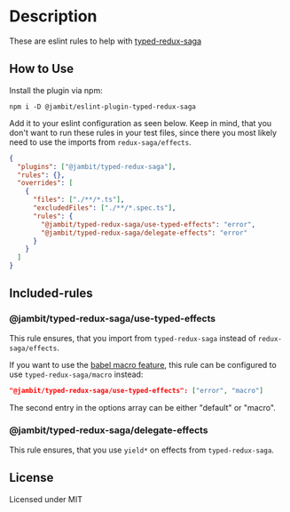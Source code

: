 # Description

These are eslint rules to help with [typed-redux-saga](https://github.com/agiledigital/typed-redux-saga)

## How to Use

Install the plugin via npm:

`npm i -D @jambit/eslint-plugin-typed-redux-saga`

Add it to your eslint configuration as seen below. 
Keep in mind, that you don't want to run these rules in your test files, since there you most likely need to use the imports from `redux-saga/effects`.

```json
{
  "plugins": ["@jambit/typed-redux-saga"],
  "rules": {},
  "overrides": [
    {
      "files": ["./**/*.ts"],
      "excludedFiles": ["./**/*.spec.ts"],
      "rules": {
        "@jambit/typed-redux-saga/use-typed-effects": "error",
        "@jambit/typed-redux-saga/delegate-effects": "error"
      }
    }
  ]
}
```

## Included-rules

### @jambit/typed-redux-saga/use-typed-effects

This rule ensures, that you import from `typed-redux-saga` instead of `redux-saga/effects`.

If you want to use the [babel macro feature](https://github.com/agiledigital/typed-redux-saga#babel-macro), this rule can be configured to use `typed-redux-saga/macro` instead:

```json
"@jambit/typed-redux-saga/use-typed-effects": ["error", "macro"]
```

The second entry in the options array can be either "default" or "macro".

### @jambit/typed-redux-saga/delegate-effects

This rule ensures, that you use `yield*` on effects from `typed-redux-saga`.

## License

Licensed under MIT
